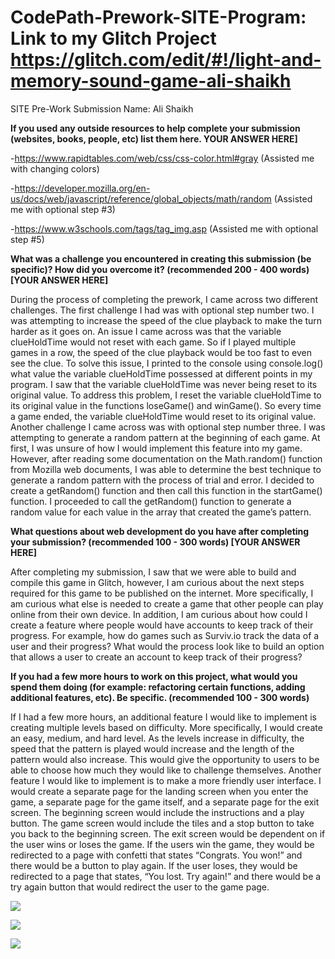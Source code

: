 # CodePath-Prework-SITE-Program: Link to my Glitch Project https://glitch.com/edit/#!/light-and-memory-sound-game-ali-shaikh

SITE Pre-Work Submission Name: Ali Shaikh

**If you used any outside resources to help complete your submission (websites, books, people, etc) list them here. YOUR ANSWER HERE]**

-https://www.rapidtables.com/web/css/css-color.html#gray (Assisted me with changing colors)

-https://developer.mozilla.org/en-us/docs/web/javascript/reference/global_objects/math/random (Assisted me with optional step #3)

-https://www.w3schools.com/tags/tag_img.asp (Assisted me with optional step #5)

**What was a challenge you encountered in creating this submission (be specific)? How did you overcome it? (recommended 200 - 400 words) [YOUR ANSWER HERE]**

During the process of completing the prework, I came across two different challenges. The first challenge I had was with optional step number two. I was attempting to increase the speed of the clue playback to make the turn harder as it goes on. An issue I came across was that the variable clueHoldTime would not reset with each game. So if I played multiple games in a row, the speed of the clue playback would be too fast to even see the clue. To solve this issue, I printed to the console using console.log() what value the variable clueHoldTime possessed at different points in my program. I saw that the variable clueHoldTime was never being reset to its original value. To address this problem, I reset the variable clueHoldTime to its original value in the functions loseGame() and winGame(). So every time a game ended, the variable clueHoldTime would reset to its original value. Another challenge I came across was with optional step number three. I was attempting to generate a random pattern at the beginning of each game. At first, I was unsure of how I would implement this feature into my game. However, after reading some documentation on the Math.random() function from Mozilla web documents, I was able to determine the best technique to generate a random pattern with the process of trial and error. I decided to create a getRandom() function and then call this function in the startGame() function. I proceeded to call the getRandom() function to generate a random value for each value in the array that created the game’s pattern.

**What questions about web development do you have after completing your submission? (recommended 100 - 300 words) [YOUR ANSWER HERE]**

After completing my submission, I saw that we were able to build and compile this game in Glitch, however, I am curious about the next steps required for this game to be published on the internet. More specifically, I am curious what else is needed to create a game that other people can play online from their own device. In addition, I am curious about how could I create a feature where people would have accounts to keep track of their progress. For example, how do games such as Surviv.io track the data of a user and their progress? What would the process look like to build an option that allows a user to create an account to keep track of their progress?

**If you had a few more hours to work on this project, what would you spend them doing (for example: refactoring certain functions, adding additional features, etc). Be specific. (recommended 100 - 300 words)**

If I had a few more hours, an additional feature I would like to implement is creating multiple levels based on difficulty. More specifically, I would create an easy, medium, and hard level. As the levels increase in difficulty, the speed that the pattern is played would increase and the length of the pattern would also increase. This would give the opportunity to users to be able to choose how much they would like to challenge themselves. Another feature I would like to implement is to make a more friendly user interface. I would create a separate page for the landing screen when you enter the game, a separate page for the game itself, and a separate page for the exit screen. The beginning screen would include the instructions and a play button. The game screen would include the tiles and a stop button to take you back to the beginning screen. The exit screen would be dependent on if the user wins or loses the game. If the users win the game, they would be redirected to a page with confetti that states “Congrats. You won!” and there would be a button to play again. If the user loses, they would be redirected to a page that states, “You lost. Try again!” and there would be a try again button that would redirect the user to the game page.

![](https://i.imgur.com/sTANgFh.gif)

![](https://i.imgur.com/O44Sz6F.gif)

![](https://i.imgur.com/vUx3YFD.gif)
